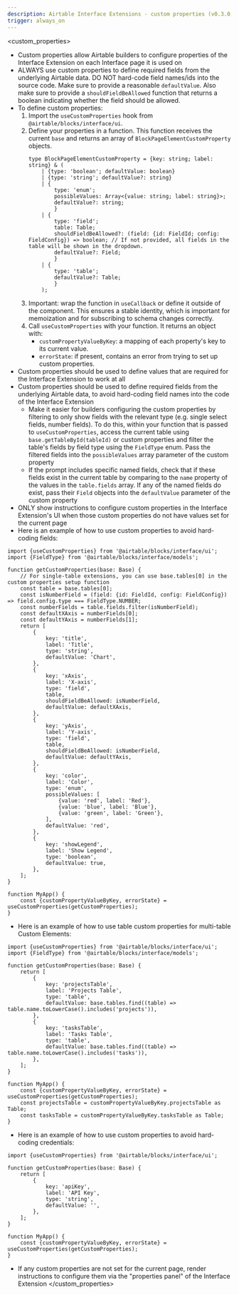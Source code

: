 ```yaml
---
description: Airtable Interface Extensions - custom properties (v0.3.0, 2025-10-20)
trigger: always_on
---
```


<custom_properties>

- Custom properties allow Airtable builders to configure properties of the Interface Extension on
  each Interface page it is used on
- ALWAYS use custom properties to define required fields from the underlying Airtable data. DO NOT
  hard-code field names/ids into the source code. Make sure to provide a reasonable `defaultValue`.
  Also make sure to provide a `shouldFieldBeAllowed` function that returns a boolean indicating whether the field should be allowed.
- To define custom properties:
    1. Import the `useCustomProperties` hook from `@airtable/blocks/interface/ui`.
    2. Define your properties in a function. This function receives the current `base` and returns
       an array of `BlockPageElementCustomProperty` objects.
        ```
        type BlockPageElementCustomProperty = {key: string; label: string} & (
            | {type: 'boolean'; defaultValue: boolean}
            | {type: 'string'; defaultValue?: string}
            | {
                type: 'enum';
                possibleValues: Array<{value: string; label: string}>;
                defaultValue?: string;
                }
            | {
                type: 'field';
                table: Table;
                shouldFieldBeAllowed?: (field: {id: FieldId; config: FieldConfig}) => boolean; // If not provided, all fields in the table will be shown in the dropdown.
                defaultValue?: Field;
                }
            | {
                type: 'table';
                defaultValue?: Table;
                }
            );
        ```
    3. Important: wrap the function in `useCallback` or define it outside of the component. This
       ensures a stable identity, which is important for memoization and for subscribing to schema
       changes correctly.
    4. Call `useCustomProperties` with your function. It returns an object with:
        - `customPropertyValueByKey`: a mapping of each property's key to its current value.
        - `errorState`: if present, contains an error from trying to set up custom properties.
- Custom properties should be used to define values that are required for the Interface Extension to
  work at all
- Custom properties should be used to define required fields from the underlying Airtable data, to
  avoid hard-coding field names into the code of the Interface Extension
    - Make it easier for builders configuring the custom properties by filtering to only show fields
      with the relevant type (e.g. single select fields, number fields). To do this, within your
      function that is passed to `useCustomProperties`, access the current table using
      `base.getTableById(tableId)` or custom properties and filter the table's fields by field type
      using the `FieldType` enum. Pass the filtered fields into the `possibleValues` array parameter
      of the custom property
    - If the prompt includes specific named fields, check that if these fields exist in the current
      table by comparing to the `name` property of the values in the `table.fields` array. If any of
      the named fields do exist, pass their `Field` objects into the `defaultValue` parameter of the
      custom property
- ONLY show instructions to configure custom properties in the Interface Extension's UI when those
  custom properties do not have values set for the current page
- Here is an example of how to use custom properties to avoid hard-coding fields:

```
import {useCustomProperties} from '@airtable/blocks/interface/ui';
import {FieldType} from '@airtable/blocks/interface/models';

function getCustomProperties(base: Base) {
    // For single-table extensions, you can use base.tables[0] in the custom properties setup function
    const table = base.tables[0];
    const isNumberField = (field: {id: FieldId, config: FieldConfig}) => field.config.type === FieldType.NUMBER;
    const numberFields = table.fields.filter(isNumberField);
    const defaultXAxis = numberFields[0];
    const defaultYAxis = numberFields[1];
    return [
        {
            key: 'title',
            label: 'Title',
            type: 'string',
            defaultValue: 'Chart',
        },
        {
            key: 'xAxis',
            label: 'X-axis',
            type: 'field',
            table,
            shouldFieldBeAllowed: isNumberField,
            defaultValue: defaultXAxis,
        },
        {
            key: 'yAxis',
            label: 'Y-axis',
            type: 'field',
            table,
            shouldFieldBeAllowed: isNumberField,
            defaultValue: defaultYAxis,
        },
        {
            key: 'color',
            label: 'Color',
            type: 'enum',
            possibleValues: [
                {value: 'red', label: 'Red'},
                {value: 'blue', label: 'Blue'},
                {value: 'green', label: 'Green'},
            ],
            defaultValue: 'red',
        },
        {
            key: 'showLegend',
            label: 'Show Legend',
            type: 'boolean',
            defaultValue: true,
        },
    ];
}

function MyApp() {
    const {customPropertyValueByKey, errorState} = useCustomProperties(getCustomProperties);
}
```

- Here is an example of how to use table custom properties for multi-table Custom Elements:

```
import {useCustomProperties} from '@airtable/blocks/interface/ui';
import {FieldType} from '@airtable/blocks/interface/models';

function getCustomProperties(base: Base) {
    return [
        {
            key: 'projectsTable',
            label: 'Projects Table',
            type: 'table',
            defaultValue: base.tables.find((table) => table.name.toLowerCase().includes('projects')),
        },
        {
            key: 'tasksTable',
            label: 'Tasks Table',
            type: 'table',
            defaultValue: base.tables.find((table) => table.name.toLowerCase().includes('tasks')),
        },
    ];
}

function MyApp() {
    const {customPropertyValueByKey, errorState} = useCustomProperties(getCustomProperties);
    const projectsTable = customPropertyValueByKey.projectsTable as Table;
    const tasksTable = customPropertyValueByKey.tasksTable as Table;
}
```

- Here is an example of how to use custom properties to avoid hard-coding credentials:

```
import {useCustomProperties} from '@airtable/blocks/interface/ui';

function getCustomProperties(base: Base) {
    return [
        {
            key: 'apiKey',
            label: 'API Key',
            type: 'string',
            defaultValue: '',
        },
    ];
}

function MyApp() {
    const {customPropertyValueByKey, errorState} = useCustomProperties(getCustomProperties);
}
```

- If any custom properties are not set for the current page, render instructions to configure them
  via the "properties panel" of the Interface Extension </custom_properties>

